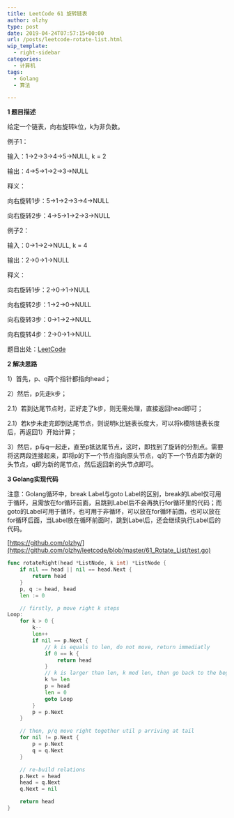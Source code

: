 ```yaml
---
title: LeetCode 61 旋转链表
author: olzhy
type: post
date: 2019-04-24T07:57:15+00:00
url: /posts/leetcode-rotate-list.html
wip_template:
  - right-sidebar
categories:
  - 计算机
tags:
  - Golang
  - 算法

---
```

**1 题目描述**
  
给定一个链表，向右旋转k位，k为非负数。

例子1：
  
输入：1->2->3->4->5->NULL, k = 2
  
输出：4->5->1->2->3->NULL
  
释义：
  
向右旋转1步：5->1->2->3->4->NULL
  
向右旋转2步：4->5->1->2->3->NULL

例子2：
  
输入：0->1->2->NULL, k = 4
  
输出：2->0->1->NULL
  
释义：
  
向右旋转1步：2->0->1->NULL
  
向右旋转2步：1->2->0->NULL
  
向右旋转3步：0->1->2->NULL
  
向右旋转4步：2->0->1->NULL

题目出处：[LeetCode](https://leetcode.com/problems/rotate-list/)

**2 解决思路**
  
1）首先，p、q两个指针都指向head；
  
2）然后，p先走k步；
  
2.1）若到达尾节点时，正好走了k步，则无需处理，直接返回head即可；
  
2.1）若k步未走完即到达尾节点，则说明k比链表长度大，可以将k模除链表长度后，再返回1）开始计算；
  
3）然后，p与q一起走，直至p抵达尾节点，这时，即找到了旋转的分割点。需要将这两段连接起来，即将p的下一个节点指向原头节点，q的下一个节点即为新的头节点，q即为新的尾节点，然后返回新的头节点即可。

**3 Golang实现代码**
  
注意：Golang循环中，break Label与goto Label的区别，break的Label仅可用于循环，且需放在for循环前面，且跳到Label后不会再执行for循环里的代码；而goto的Label可用于循环，也可用于非循环，可以放在for循环前面，也可以放在for循环后面，当Label放在循环前面时，跳到Label后，还会继续执行Label后的代码。

[https://github.com/olzhy/](https://github.com/olzhy/leetcode/blob/master/61_Rotate_List/test.go)

```go
func rotateRight(head *ListNode, k int) *ListNode {
    if nil == head || nil == head.Next {
        return head
    }
    p, q := head, head
    len := 0

    // firstly, p move right k steps
Loop:
    for k > 0 {
        k--
        len++
        if nil == p.Next {
            // k is equals to len, do not move, return immediatly
            if 0 == k {
                return head
            }
            // k is larger than len, k mod len, then go back to the beginning
            k %= len
            p = head
            len = 0
            goto Loop
        }
        p = p.Next
    }

    // then, p/q move right together util p arriving at tail
    for nil != p.Next {
        p = p.Next
        q = q.Next
    }

    // re-build relations
    p.Next = head
    head = q.Next
    q.Next = nil

    return head
}
```
